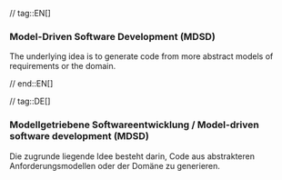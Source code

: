 // tag::EN[]
### Model-Driven Software Development (MDSD)

The underlying idea is to generate code from more abstract models of requirements or the domain.

// end::EN[]

// tag::DE[]
### Modellgetriebene Softwareentwicklung / Model-driven software development (MDSD)

Die zugrunde liegende Idee besteht darin, Code aus abstrakteren
Anforderungsmodellen oder der Domäne zu generieren.

